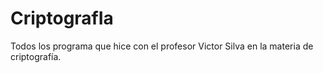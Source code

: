 # CriptografIa
Todos los programa que hice con el profesor Victor Silva en la materia de criptografía.
